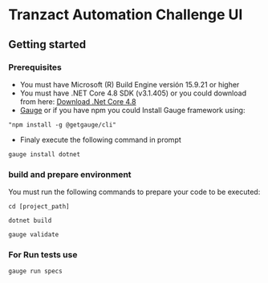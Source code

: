 # Tranzact Automation Challenge UI
## Getting started
### Prerequisites
- You must have Microsoft (R) Build Engine versión 15.9.21 or higher
- You must have .NET Core 4.8 SDK (v3.1.405) or you could download from here: [Download .Net Core 4.8](https://dotnet.microsoft.com/download/dotnet-framework/thank-you/net48-developer-pack-offline-installer)
- [Gauge](http://getgauge.io/get-started/index.html) or if you have npm you could Install Gauge framework using: 
```
"npm install -g @getgauge/cli"
```
- Finaly execute the following command in prompt
```
gauge install dotnet
```

### build and prepare environment
You must run the following commands to prepare your code to be executed:
```
cd [project_path]
```
```
dotnet build
```
```
gauge validate
```

### For Run tests use
```
gauge run specs
```